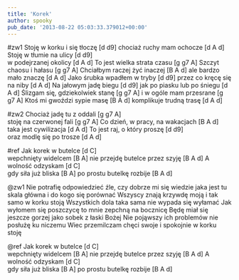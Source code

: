 ```yaml
---
title: 'Korek'
author: spooky
pub_date: '2013-08-22 05:03:33.379012+00:00'
---
```


#zw1
Stoję w korku i się tłoczę [d d9]
chociaż ruchy mam ochocze [d A d]
Stoję w tłumie na ulicy [d d9]                     
w podejrzanej okolicy [d A d]
To jest wielka strata czasu [g g7 A]
Szczyt chaosu i hałasu [g g7 A]
Chciałbym raczej żyć inaczej [B A d]
ale bardzo mało znaczę [d A d]
Jako śrubka wpadłem w tryby [d d9]
przez co kręcę się na niby [d A d]
Na jałowym jadę biegu [d d9]
jak po piasku lub po śniegu [d A d]
Ślizgam się, gdziekolwiek stanę [g g7 A]
i w ogóle mam przesrane [g g7 A]
Ktoś mi gwoździ sypie masę [B A d]
komplikuje trudną trasę [d A d]

#zw2
Chociaż jadę tu z oddali [g g7 A]                   
stoję na czerwonej fali [g g7 A]
Co dzień, w pracy, na wakacjach [B A d] 
taka jest cywilizacja [d A d]
To jest raj, o który proszę [d d9]              
oraz modlę się po trosze [d A d]

#ref
Jak korek w butelce [d C]                
wepchnięty widelcem [B A]
nie przejdę butelce przez szyję [B A d]
A wolność odzyskam [d C]     
gdy siła już bliska [B A] 
po prostu butelkę rozbije [B A d]             

@zw1
Nie potrafię odpowiedzieć
źle, czy dobrze  mi się wiedzie
jaka jest tu skala główna 
i do kogo się porównać
Wszyscy znają krzywdę moją 
i tak samo w korku stoją
Wszystkich dola taka sama
nie wypada się wyłamać
Jak wyłomem się poszczycę
to mnie zepchną na bocznicę
Będę miał się jeszcze gorzej 
jako sobek z łaski Bożej
Nie pojąwszy ich problemów
nie posłużę ku niczemu
Wiec przemilczam chęci swoje 
i spokojnie w korku stoję

@ref
Jak korek w butelce [d C]                
wepchnięty widelcem [B A]
nie przejdę butelce przez szyję [B A d]
A wolność odzyskam [d C]     
gdy siła już bliska [B A] 
po prostu butelkę rozbije [B A d]